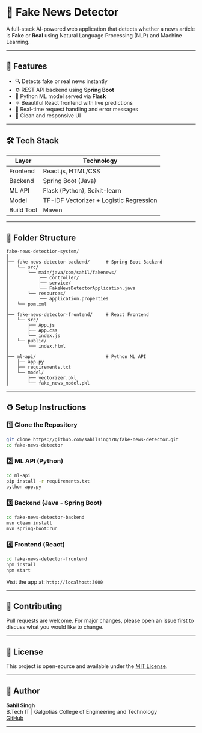 # 📰 Fake News Detector

A full-stack AI-powered web application that detects whether a news article is **Fake** or **Real** using Natural Language Processing (NLP) and Machine Learning.

---

## 🚀 Features

- 🔍 Detects fake or real news instantly
- ⚙️ REST API backend using **Spring Boot**
- 🧠 Python ML model served via **Flask**
- ⚛️ Beautiful React frontend with live predictions
- 🔁 Real-time request handling and error messages
- 🎨 Clean and responsive UI

---

## 🛠️ Tech Stack

| Layer       | Technology                     |
|------------|----------------------------------|
| Frontend   | React.js, HTML/CSS              |
| Backend    | Spring Boot (Java)              |
| ML API     | Flask (Python), Scikit-learn    |
| Model      | TF-IDF Vectorizer + Logistic Regression |
| Build Tool | Maven                           |

---

## 📁 Folder Structure

```
fake-news-detection-system/
│
├── fake-news-detector-backend/      # Spring Boot Backend
│   └── src/
│       └── main/java/com/sahil/fakenews/
│           ├── controller/
│           ├── service/
│           └── FakeNewsDetectorApplication.java
│       └── resources/
│           └── application.properties
│   └── pom.xml
│
├── fake-news-detector-frontend/     # React Frontend
│   └── src/
│       ├── App.js
│       ├── App.css
│       └── index.js
│   └── public/
│       └── index.html
│
├── ml-api/                          # Python ML API
│   ├── app.py
│   ├── requirements.txt
│   └── model/
│       ├── vectorizer.pkl
│       └── fake_news_model.pkl
```

---

## ⚙️ Setup Instructions

### 1️⃣ Clone the Repository
```bash
git clone https://github.com/sahilsingh78/fake-news-detector.git
cd fake-news-detector
```

### 2️⃣ ML API (Python)
```bash
cd ml-api
pip install -r requirements.txt
python app.py
```

### 3️⃣ Backend (Java - Spring Boot)
```bash
cd fake-news-detector-backend
mvn clean install
mvn spring-boot:run
```

### 4️⃣ Frontend (React)
```bash
cd fake-news-detector-frontend
npm install
npm start
```

Visit the app at: `http://localhost:3000`


---

## 🤝 Contributing

Pull requests are welcome. For major changes, please open an issue first to discuss what you would like to change.

---

## 📜 License

This project is open-source and available under the [MIT License](LICENSE).

---

## 🙋 Author

**Sahil Singh**  
B.Tech IT | Galgotias College of Engineering and Technology  
[GitHub](https://github.com/sahilsingh78)

---
